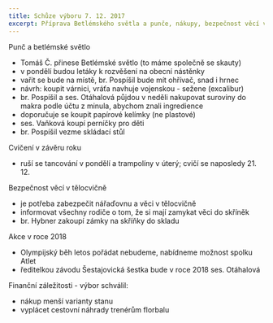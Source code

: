```yaml
---
title: Schůze výboru 7. 12. 2017
excerpt: Příprava Betlémského světla a punče, nákupy, bezpečnost věcí ve sportovní hale a další se probíralo na schůzi výboru.
---
```


Punč a betlémské světlo

- Tomáš Č. přinese Betlémské světlo (to máme společně se skauty)
- v pondělí budou letáky k rozvěšení na obecní nástěnky
- vařit se bude na místě, br. Pospíšil bude mít ohřívač, snad i hrnec
- návrh: koupit várnici, vráťa navhuje vojenskou - sežene (excalibur)
- br. Pospíšil a ses. Otáhalová půjdou v neděli nakupovat suroviny do makra podle účtu z minula, abychom znali ingredience
- doporučuje se koupit papírové kelímky (ne plastové)
- ses. Vaňková koupí perníčky pro děti
- br. Pospíšil vezme skládací stůl

Cvičení v závěru roku

- ruší se tancování v pondělí a trampolíny v úterý; cvičí se naposledy 21. 12.

Bezpečnost věcí v tělocvičně

- je potřeba zabezpečit nářaďovnu a věci v tělocvičně
- informovat všechny rodiče o tom, že si mají zamykat věci do skříněk
- br. Hybner zakoupí zámky na skříňky do skladu

Akce v roce 2018

- Olympijský běh letos pořádat nebudeme, nabídneme možnost spolku Atlet
- ředitelkou závodu Šestajovická šestka bude v roce 2018 ses. Otáhalová

Finanční záležitosti - výbor schválil:

- nákup menší varianty stanu
- vyplácet cestovní náhrady trenérům florbalu
